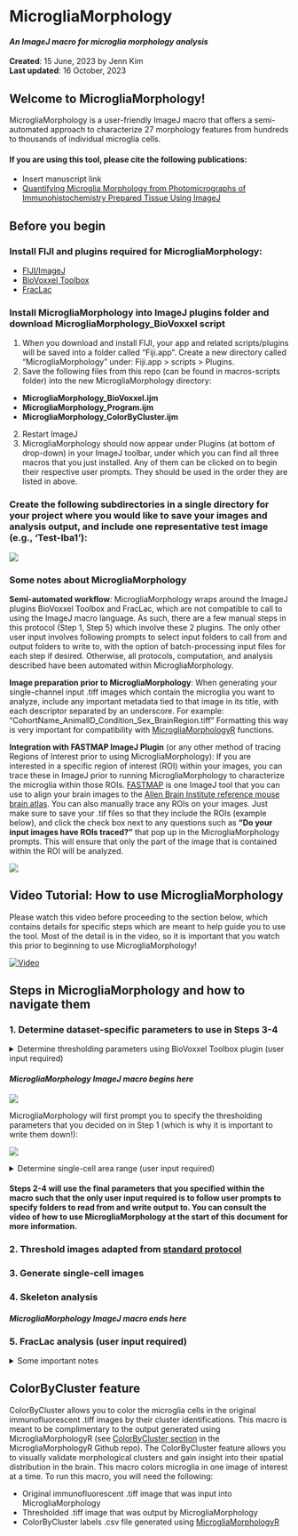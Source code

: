 MicrogliaMorphology
================

#### *An ImageJ macro for microglia morphology analysis*

**Created**: 15 June, 2023 by Jenn Kim  
**Last updated**: 16 October, 2023

## Welcome to MicrogliaMorphology!

MicrogliaMorphology is a user-friendly ImageJ macro that offers a
semi-automated approach to characterize 27 morphology features from
hundreds to thousands of individual microglia cells.

#### If you are using this tool, please cite the following publications:

-   Insert manuscript link
-   [Quantifying Microglia Morphology from Photomicrographs of
    Immunohistochemistry Prepared Tissue Using
    ImageJ](https://www.jove.com/t/57648/quantifying-microglia-morphology-from-photomicrographs)

## Before you begin

### Install FIJI and plugins required for MicrogliaMorphology:

-   [FIJI/ImageJ](https://imagej.net/software/fiji/?Downloads)
-   [BioVoxxel Toolbox](https://imagej.net/plugins/biovoxxel-toolbox)
-   [FracLac](https://imagej.nih.gov/ij/plugins/fraclac/FLHelp/Installation.htm)

### Install MicrogliaMorphology into ImageJ plugins folder and download MicrogliaMorphology_BioVoxxel script

1.  When you download and install FIJI, your app and related
    scripts/plugins will be saved into a folder called “Fiji.app”.
    Create a new directory called “MicrogliaMorphology” under:
    Fiji.app > scripts > Plugins.
2.  Save the following files from this repo (can be found in
    macros-scripts folder) into the new MicrogliaMorphology directory:

-   **MicrogliaMorphology_BioVoxxel.ijm**
-   **MicrogliaMorphology_Program.ijm**
-   **MicrogliaMorphology_ColorByCluster.ijm**

2.  Restart ImageJ
3.  MicrogliaMorphology should now appear under Plugins (at bottom of
    drop-down) in your ImageJ toolbar, under which you can find all
    three macros that you just installed. Any of them can be clicked on
    to begin their respective user prompts. They should be used in the
    order they are listed in above.

### Create the following subdirectories in a single directory for your project where you would like to save your images and analysis output, and include one representative test image (e.g., ‘Test-Iba1’):

![](./images/Example_DatasetDirectory.png)

### Some notes about MicrogliaMorphology

**Semi-automated workflow**: MicrogliaMorphology wraps around the ImageJ
plugins BioVoxxel Toolbox and FracLac, which are not compatible to call
to using the ImageJ macro language. As such, there are a few manual
steps in this protocol (Step 1, Step 5) which involve these 2 plugins.
The only other user input involves following prompts to select input
folders to call from and output folders to write to, with the option of
batch-processing input files for each step if desired. Otherwise, all
protocols, computation, and analysis described have been automated
within MicrogliaMorphology.

**Image preparation prior to MicrogliaMorphology**: When generating your
single-channel input .tiff images which contain the microglia you want
to analyze, include any important metadata tied to that image in its
title, with each descriptor separated by an underscore. For example:
“CohortName_AnimalID_Condition_Sex_BrainRegion.tiff” Formatting this way
is very important for compatibility with
[MicrogliaMorphologyR](https://github.com/ciernialab/MicrogliaMorphologyR)
functions.

**Integration with FASTMAP ImageJ Plugin** (or any other method of
tracing Regions of Interest prior to using MicrogliaMorphology): If you
are interested in a specific region of interest (ROI) within your
images, you can trace these in ImageJ prior to running
MicrogliaMorphology to characterize the microglia within those ROIs.
[FASTMAP](https://github.com/dterstege/FASTMAP) is one ImageJ tool that
you can use to align your brain images to the [Allen Brain Institute
reference mouse brain atlas](https://mouse.brain-map.org/static/atlas).
You can also manually trace any ROIs on your images. Just make sure to
save your .tif files so that they include the ROIs (example below), and
click the check box next to any questions such as **“Do your input
images have ROIs traced?”** that pop up in the MicrogliaMorphology
prompts. This will ensure that only the part of the image that is
contained within the ROI will be analyzed.

![](./images/ExampleROI.png)

## Video Tutorial: How to use MicrogliaMorphology

Please watch this video before proceeding to the section below, which
contains details for specific steps which are meant to help guide you to
use the tool. Most of the detail is in the video, so it is important
that you watch this prior to beginning to use MicrogliaMorphology!

[![Video](./images/VideoScreenshot.png)](https://www.youtube.com/watch?v=YhLCdlFLzk8)

## Steps in MicrogliaMorphology and how to navigate them

### 1. Determine dataset-specific parameters to use in Steps 3-4

<details>
<summary>
Determine thresholding parameters using BioVoxxel Toolbox plugin (user
input required)
</summary>

1.  Run MicrogliaMorphology_BioVoxxel script in ImageJ: *Plugins >
    MicrogliaMorphology > MicrogliaMorphology_BioxVoxxel*

2.  Use **ThresholdCheck** feature within BioVoxxel Toolbox plugin to
    interactively determine the best thresholding parameters for your
    dataset. ![](./images/BioVoxxel_ThresholdCheck.png)

    -   Click/specify the following options in the pop-up box.

    ![](./images/ThresholdCheck_options.png)

    -   ThresholdCheck is a nifty tool that helps you decide which of
        the 16 auto thresholding and 9 auto local thresholding
        parameters within ImageJ are best suited for your image set.
        Auto thresholding takes into account the entire image space when
        binarizing to distinguish background from signal, while auto
        local thresholding only takes into account smaller parts of the
        image at a time using a defined radius. You can follow these
        links to read more about [auto
        thresholding](https://imagej.net/plugins/auto-threshold)
        vs. [auto local
        thresholding](https://imagej.net/plugins/auto-local-threshold).

    -   A radius of 100 will typically work well for auto local
        thresholding microglia images, but you may need to run the
        ThresholdCheck a few times using different radius values to
        optimize the parameters to best capture fully connected, single
        microglia in your thresholded images. When ‘Quantification
        (relative)’ option is selected, the plugin will give you a
        recommended thresholding method at the end of the results file -
        this is a good starting point, but you should visually verify by
        looking through ALL of the threshold methods to determine which
        is best for your dataset: capturing as many branches as possible
        that are connected to cell bodies, while minimizing overlap
        between cells. ThresholdCheck will give you a gallery of 25
        different thresholding settings on the image you input - each
        image is color coded accordingly - from the [BioVoxxel
        website](https://imagej.net/plugins/biovoxxel-toolbox#threshold-check),
        where you can find more information in the ThresholdCheck
        feature:

    ![](./images/ThresholdCheck_colors.png)

    -   Here are some examples of under, well, and over-thresholded
        microglia:

    ![](./images/ThresholdCheck_examples.png)

    -   **Make sure to note the final thresholding parameters you choose
        for your image set as you will need to input these choices into
        MicrogliaMorphology**.

</details>

#### *MicrogliaMorphology ImageJ macro begins here*

![](./images/MicrogliaMorphology_Program.png)

MicrogliaMorphology will first prompt you to specify the thresholding
parameters that you decided on in Step 1 (which is why it is important
to write them down!):

![](./images/MicrogliaMorphology_SpecifyThresholding.png)

<details>
<summary>
Determine single-cell area range (user input required)
</summary>

In this step, you are determining the cutoff ranges (min and max) for
what is considered a single microglia cell. Use the following guidelines
when picking representative cells on both extremes:

-   **When selecting particles that are too small to be considered
    single cells:** select particles that you would consider *almost* as
    big as a single-cell, but not a single cell.
    -   **When selecting particles that are too big to be considered
        single cells:** select particles that you would consider as 2
        obviously overlapping cells.
    -   Here are examples of particles that are too small or too big to
        be considered single cells: ![](./images/CellAreaExamples.png)

After you are done determining the lower and upper bounds for cell area,
MicrogliaMorphology will provide a summary of the final thresholding and
cell area parameters that will be applied in steps 2-4. You will see a
window like this pop up before moving on to step 2:

![](./images/Example_FinalAreaThresholdParameters.png)
</details>

#### Steps 2-4 will use the final parameters that you specified within the macro such that the only user input required is to follow user prompts to specify folders to read from and write output to. You can consult the video of how to use MicrogliaMorphology at the start of this document for more information.

### 2. Threshold images adapted from [standard protocol](https://www.jove.com/t/57648/quantifying-microglia-morphology-from-photomicrographs)

### 3. Generate single-cell images

### 4. Skeleton analysis

#### *MicrogliaMorphology ImageJ macro ends here*

### 5. FracLac analysis (user input required)

<details>
<summary>
Some important notes
</summary>

1.  Run FracLac plugin: *Plugins > Fractal Analysis > FracLac*
2.  Select **BC** (box counting) in Fraclac GUI and select the following
    options (adapted from [Young et al.,
    2018](https://www.jove.com/t/57648/quantifying-microglia-morphology-from-photomicrographs),
    Section 5.5). **Make sure to select ‘lock black background’.**
    ![](./images/FracLac_options.png)
3.  Select **Batch** in Fraclac GUI and follow prompts. Load in files
    from the directory you wrote your single-cell images to in Step 4.
    </details>

## ColorByCluster feature

ColorByCluster allows you to color the microglia cells in the original
immunofluorescent .tiff images by their cluster identifications. This
macro is meant to be complimentary to the output generated using
MicrogliaMorphologyR (see [ColorByCluster
section](https://github.com/ciernialab/MicrogliaMorphologyR#colorbycluster)
in the MicrogliaMorphologyR Github repo). The ColorByCluster feature
allows you to visually validate morphological clusters and gain insight
into their spatial distribution in the brain. This macro colors
microglia in one image of interest at a time. To run this macro, you
will need the following:

-   Original immunofluorescent .tiff image that was input into
    MicrogliaMorphology
-   Thresholded .tiff image that was output by MicrogliaMorphology
-   ColorByCluster labels .csv file generated using
    [MicrogliaMorphologyR](https://github.com/ciernialab/MicrogliaMorphologyR#colorbycluster)
